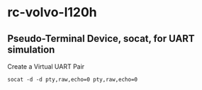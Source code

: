 # rc-volvo-l120h


## Pseudo-Terminal Device, socat, for UART simulation

Create a Virtual UART Pair

```shell
socat -d -d pty,raw,echo=0 pty,raw,echo=0

```